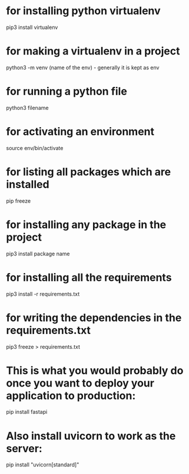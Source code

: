 # for installing python virtualenv 
pip3 install virtualenv

# for making a virtualenv in a project
python3 -m venv (name of the env) - generally it is kept as env 

# for running a python file 
python3 filename

# for activating an environment
source env/bin/activate
        
# for listing all packages which are installed 
pip freeze

# for installing any package in the project
pip3 install package name

# for installing all the requirements
pip3 install -r requirements.txt

# for writing the dependencies in the requirements.txt
pip3 freeze > requirements.txt 

# This is what you would probably do once you want to deploy your application to production:

pip install fastapi

# Also install uvicorn to work as the server:

pip install "uvicorn[standard]"